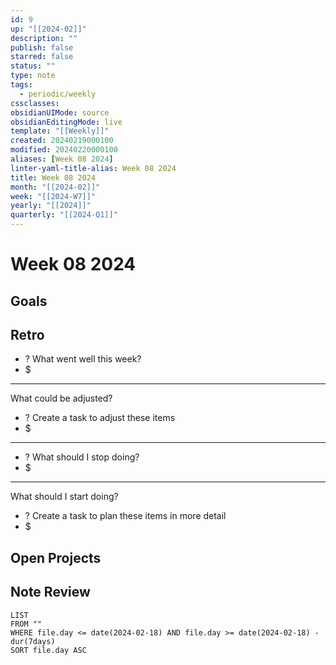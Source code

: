 ```yaml
---
id: 9
up: "[[2024-02]]"
description: ""
publish: false
starred: false
status: ""
type: note
tags:
  - periodic/weekly
cssclasses: 
obsidianUIMode: source
obsidianEditingMode: live
template: "[[Weekly]]"
created: 20240219000100
modified: 20240220000100
aliases: [Week 08 2024]
linter-yaml-title-alias: Week 08 2024
title: Week 08 2024
month: "[[2024-02]]"
week: "[[2024-W7]]"
yearly: "[[2024]]"
quarterly: "[[2024-Q1]]"
---
```


# Week 08 2024

## Goals


## Retro

- ? What went well this week?
- $


---

What could be adjusted?

- ? Create a task to adjust these items
- $

---

- ? What should I stop doing?
- $


---

What should I start doing?

- ? Create a task to plan these items in more detail
- $

## Open Projects

## Note Review

```
LIST
FROM ""
WHERE file.day <= date(2024-02-18) AND file.day >= date(2024-02-18) - dur(7days)
SORT file.day ASC
```
